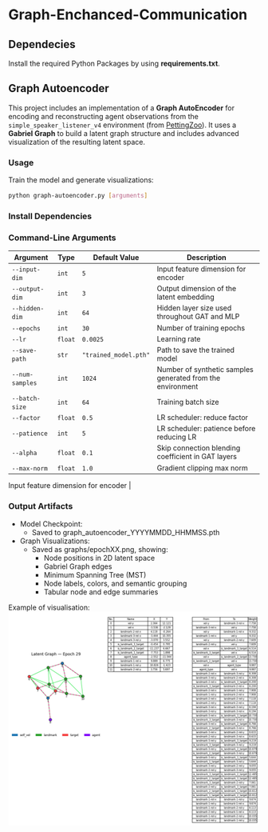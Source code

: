 # Graph-Enchanced-Communication

## Dependecies

Install the required Python Packages by using **requirements.txt**.
 
## Graph Autoencoder

This project includes an implementation of a **Graph AutoEncoder** for encoding and reconstructing agent observations from the `simple_speaker_listener_v4` environment (from [PettingZoo](https://www.pettingzoo.ml/)). It uses a **Gabriel Graph** to build a latent graph structure and includes advanced visualization of the resulting latent space.

### Usage

Train the model and generate visualizations:
```bash
python graph-autoencoder.py [arguments]
```

### Install Dependencies

### Command-Line Arguments

| Argument             | Type     | Default Value          | Description |
|----------------------|----------|-------------------------|-------------|
| `--input-dim`        | `int`    | `5`                     | Input feature dimension for encoder |
| `--output-dim`       | `int`    | `3`                     | Output dimension of the latent embedding |
| `--hidden-dim`       | `int`    | `64`                    | Hidden layer size used throughout GAT and MLP |
| `--epochs`           | `int`    | `30`                    | Number of training epochs |
| `--lr`               | `float`  | `0.0025`                | Learning rate |
| `--save-path`        | `str`    | `"trained_model.pth"`   | Path to save the trained model |
| `--num-samples`      | `int`    | `1024`                  | Number of synthetic samples generated from the environment |
| `--batch-size`       | `int`    | `64`                    | Training batch size |
| `--factor`           | `float`  | `0.5`                   | LR scheduler: reduce factor |
| `--patience`         | `int`    | `5`                     | LR scheduler: patience before reducing LR |
| `--alpha`            | `float`  | `0.1`                   | Skip connection blending coefficient in GAT layers |
| `--max-norm`         | `float`  | `1.0`                   | Gradient clipping max norm |


Input feature dimension for encoder       | 
### Output Artifacts

- Model Checkpoint:
  - Saved to graph_autoencoder_YYYYMMDD_HHMMSS.pth
- Graph Visualizations:
  - Saved as graphs/epochXX.png, showing:
    - Node positions in 2D latent space 
    - Gabriel Graph edges 
    - Minimum Spanning Tree (MST)
    - Node labels, colors, and semantic grouping 
    - Tabular node and edge summaries

Example of visualisation:
![epoch.png](./resources/epoch-example.png)